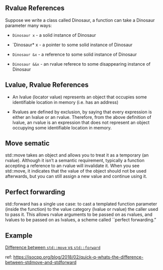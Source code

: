 ## Rvalue References

Suppose we write a class called Dinosaur, a function can take a Dinosaur parameter many ways:

* `Dinosaur x` - a solid instance of Dinosaur

* `Dinosaur* x - a pointer to some solid instance of Dinosaur

* `Dinosaur &x` - a reference to some solid instance of Dinosaur

* `Dinosaur &&x` - an rvalue referece to some disappearing instance of Dinosaur

## Lvalue, Rvalue References
* An lvalue (locator value) represents an object that occupies some identifiable location in memory (i.e. has an address)

* Rvalues are defined by exclusion, by saying that every expression is either an lvalue or an rvalue. Therefore, from the above definition of lvalue, an rvalue is an expression that does not represent an object occupying some identifiable location in memory.


## Move sematic

std::move takes an object and allows you to treat it as a temporary (an rvalue). Although it isn’t a semantic requirement, typically a function accepting a reference to an rvalue will invalidate it. When you see std::move, it indicates that the value of the object should not be used afterwards, but you can still assign a new value and continue using it.

## Perfect forwarding

std::forward has a single use case: to cast a templated function parameter (inside the function) to the value category (lvalue or rvalue) the caller used to pass it. This allows rvalue arguments to be passed on as rvalues, and lvalues to be passed on as lvalues, a scheme called ``perfect forwarding.”

## Example

[Difference between `std::move` vs `std::forward`](https://compiler-explorer.com/z/jPxvEefTr)

ref: https://isocpp.org/blog/2018/02/quick-q-whats-the-difference-between-stdmove-and-stdforward